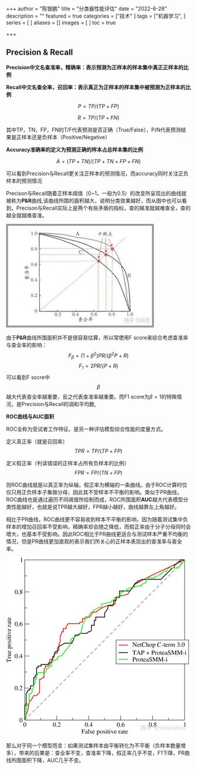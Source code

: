 +++
author = "陈银鹏"
title = "分类器性能评估"
date = "2022-6-28"
description = ""
featured = true
categories = ["技术"
]
tags = ["机器学习",
]
series = [
]
aliases = []
images = [
]
toc = true

+++



## Precision & Recall

**Precision中文名查准率，精确率：表示预测为正样本的样本集中真正正样本的比例**

**Recall中文名查全率，召回率：表示真正为正样本的样本集中被预测为正样本的比例**

$$P=TP/(TP+FP)$$

$$R=TP/(TP+FN)$$

其中TP，TN，FP，FN的T/F代表预测是否正确（True/False），P/N代表预测结果是正样本还是负样本（Positive/Negative）

**Accuracy准确率的定义为预测正确的样本占总样本集的比例**

$$A=(TP+TN)/(TP+TN+FP+FN)$$

可以看到Precision与Recall更关注正样本的预测情况，而accuracy同时关注正负样本的预测情况

Precison与Recall随着正样本阈值（0~1，一般为0.5）的改变所呈现出的曲线就被称为**P&R**曲线,该曲线所围的面积越大，说明分类效果越好，而从图中也可以看到，Precison与Recall实际上是两个有些矛盾的指标，查的越准就越难查全，查的越全就越难查准。

![](images/PRfig.png)

由于**P&R**曲线所围面积并不是很容易估算，所以常使用F score来综合考虑查准率与查全率的影响：
$$
F_\beta=(1+\beta^2)PR/(\beta^2P+R)
$$
$$
F_1=2PR/(P+R)
$$
可以看到F socre中$$\beta$$越大代表查全率越重要，反之代表查准率越重要。而F1 score为$\beta=1$的特殊情况，是Precision与Recall的调和平均数,

**ROC曲线与AUC面积**

ROC全称为受试者工作特征，是另一种评估模型综合性能的度量方式。

定义真正率（就是召回率）$$TPR=TP/(TP+FP)$$

定义假正率（判读错误的正样本占所有负样本的比例）$$FPR=FP/(TN+FP)$$

则ROC曲线就是以真正率为纵轴，假正率为横轴的一条曲线。由于ROC计算时仅仅只用正负样本子集做分母，因此其不受样本不平衡的影响。类似于PR曲线，ROC曲线也是通过遍历不同阈值所绘制而成，ROC所围面积**AUC**越大代表模型分类性能越好，也就是说TPR越大越好，FPR越小越好，曲线越靠左上角越好。

相比于PR曲线，ROC曲线更不容易收到样本不平衡的影响，因为随着测试集中负样本的增加召回率不受影响，精确率却会随之降低，而假正率由于分子分母同时会增大，也基本不受影响。因此ROC相比于PR曲线更适合与测试样本严重不均衡的情况，但是PR曲线更加直观的表示我们所关心的正样本表现出的查准率与查全率。

![](images/ROC.jpg)

那么对于同一个模型而言：如果测试集样本由平衡转化为不平衡（负样本数量增多），带来的后果是：查全率不变，查准率下降，假正率几乎不变，F1下降，PR曲线所围面积下降，AUC几乎不变。

